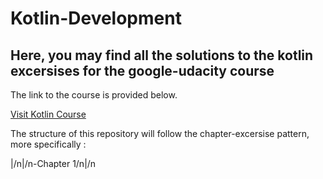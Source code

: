 # Kotlin-Development

<h2>Here, you may find all the solutions to the kotlin excersises for the google-udacity course</h2>

<p>The link to the course is provided below.</p>
<a href="https://classroom.udacity.com/courses/ud9012">Visit Kotlin Course</a>

<p>The structure of this repository will follow the chapter-excersise pattern, more specifically :<p>
  <span>|/n|/n-Chapter 1/n|/n</span>
